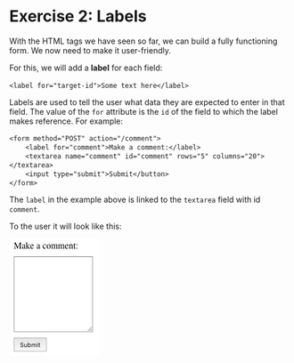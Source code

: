 # Exercise 2: Labels

With the HTML tags we have seen so far, we can build a fully  functioning form. We now need to make it user-friendly.

For this, we will add a **label** for each field:

`<label for="target-id">Some text here</label>`

Labels are used to tell the user what data they are expected to enter in that field. The value of the `for` attribute is the `id` of the field to which the label makes reference. For example:

```
<form method="POST" action="/comment">
	<label for="comment">Make a comment:</label>
	<textarea name="comment" id="comment" rows="5" columns="20"></textarea>
	<input type="submit">Submit</button>
</form>
```

The `label` in the example above is linked to the `textarea` field with id `comment`.

To the user it will look like this:

![Form example](../../img/form-example-1.png)
